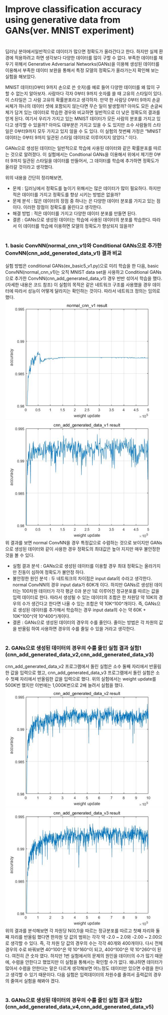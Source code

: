 # Improve classification accuracy using generative data from GANs(ver. MNIST experiment)
#



딥러닝 분야에서일반적으로 데이터가 많으면 정확도가 올라간다고 한다. 하지만 실제 환경에 적용하려고 하면 생각보다 다양한 데이터를 많이 구할 수 없다. 부족한 데이터를 채우기 위해서 Generative Adversarial Networks(GANs)을 이용해 생성된 데이터를 이용해서 부족한 데이터 보완을 통해서 특정 모델의 정확도가 올라가는지 확인해 보는 실험을 해보았다.

MNIST 데이터(0부터 9까지 손으로 쓴 숫자)를 예로 들어 다양한 데이터를 왜 많이 구할 수 없는지 알아보자. 사람마다 각자 0부터 9까지 숫자를 쓸 때 고유의 스타일이 있다. 이 스타일은 그 사람 고유의 확률분포라고 생각하자. 만약 한 사람당 0부터 9까지 손글씨체가 하나의 데이터 셋에 포함되지 않는다면 무슨 일이 발생할까? 아마도 모든 손글씨체가 담겨 있는 데이터로 학습한 경우와 비교하면 일반적으로 더 낮은 정확도의 결과를 얻게 된다. 여기서 우리가 가지고 있는 MNIST 데이터가 모든 사람의 분포를 가지고 있다고 생각할 수 있을까? 아마도 대부분은 가지고 있을 수 도 있지만 소수 사람들의 스타일은 0부터9까지 모두 가지고 있지 않을 수 도 있다. 이 실험의 첫번째 가정은 “MNIST 데이터는 0부터 9까지 일관된 스타일 데이터로 이루어지지 않았다.” 이다.

GANs으로 생성된 데이터는 일반적으로 학습에 사용된 데이터와 같은 확률분포를 따르는 것으로 알려졌다. 이 실험에서는 Condtional GANs을 이용해서 위에서 제기한 0부터 9까지 일관된 스타일을 데이터를 만들어서, 그 데이터를 학습에 추가하면 정확도가 올라갈 것이라고 생각했다.

위의 내용을 간단히 정리해보면,
* 문제 : 딥러닝에서 정확도를 높이기 위해서는 많은 데이터가 많이 필요하다. 하지만 적은 데이터를 가지고 정확도를 향상 시키는 방법은 없을까?
* 문제 분석 :  많은 데이터의 장점 중 하나는 은 다양한 데이터 분포를 가지고 있는 점이다. 이러한 장점이 정확도를 올린다고 생각한다.
* 해결 방법 : 적은 데이터를 가지고 다양한 데이터 분포를 만들면 된다.
* 결론 : GANs으로 생성된 데이터는 학습에 사용된 데이터의 분포를 학습한다. 따라서 이 데이터를 학습에 이용하면 모델의 정확도가 향상되지 않을까?

#
### 1. basic ConvNN(normal_cnn_v1)와 Conditional GANs으로 추가한 ConvNN(cnn_add_generated_data_v1) 결과 비교
####
실험 방법은 conditional GANs(ex_basic5_v1.py)으로 미리 학습을 한 다음, basic ConvNN(normal_cnn_v1)는 오직 MNIST data set을 사용하고 Conditional GANs으로 추가한 ConvNN(cnn_add_generated_data_v1) 경우 반반 섞어서 학습을 했다.(자세한 내용은 코드 참조) 이 실험의 목적은 같은 네트워크 구조를 사용했을 경우 데이터에 따라서 성능이 어떻게 달라지는 확인하는 것이다. 따라서 네트워크 정의는 임의로 했다.
![normal cnn](./graph_image/normal_cnn_v1_result.jpg)  
![normal cnn adding ganerative data v1](./graph_image/normal_cnn_add_generated_datav1_result.jpg)
위 결과를 보면 normal ConvNN을 경우 특정값으로 수렴하는 것으로 보이지만 GANs으로 생성된 데이터와 같이 사용한 경우 정확도의 최대값은 높아 지지만 매우 불안정한 것을 볼 수 있다.
* 실험 결과 분석 : GANs으로 생성된 데이터를 이용할 경우 최대 정확도는 올라가지만 진동이 심하여 정확도가 불안정 하다.  
* 불안정한 원인 분석 : 두 네트워크의 차이점은 input data의 수라고 생각한다. normal ConvNN의 경우 input data가 60K개 이다. 하지만 GANs르 생성된 데이터는 100차원 데이터가 각각 평균 0과 분산 1로 이루어진 정규분포를 따르는 값을 입력 데이터로 한다. 따라서 생성될 수 있는 데이터의 조합은 한 차원당 약 10K의 경우의 수가 생긴다고 한다면 나올 수 있는 조합은 약 10K^100^개이다. 즉, GANs으로 생성된 데이터를 추가해서 학습하는 경우 input data의 수는 약 60K + 10K^100^(약 10^400^)개이다.
* 결론 : GANs으로 생성된 데이터의 경우의 수를 줄인다. 줄이는 방법은 각 차원의 값을 반올림 하여 사용하면 경우의 수를 줄일 수 있을 거라고 생각한다.

#
### 2. GANs으로 생성된 데이터의 경우의 수를 줄인 실험 결과 실험1 (cnn_add_generated_data_v2,cnn_add_generated_data_v3)   
cnn_add_generated_data_v2 프로그램에서 돌린 실험은 소수 둘째 자리에서 반올림한 값을 입력으로 했고, cnn_add_generated_data_v3 프로그램에서 돌린 실험은 소수 첫째 자리에서 반올림한 값을 입력으로 했다. 위의 실험에서는 weight update를  500K번 했지만 이번에는 1,000K번으로 2배 늘려서 실험을 했다.
![normal cnn adding ganerative data v2](./graph_image/normal_cnn_add_generated_datav2_result.jpg)
![normal cnn adding ganerative data v3](./graph_image/normal_cnn_add_generated_datav3_result.jpg)
위의 결과를 분석해보면 각 차원당 N(0,1)을 따르는 정규분포를 따르고 첫째 자리와 둘째 자리를 반올림 했다면 한차원 당 값의 범위는 각각 약 -2.0 ~ 2.0와 -2.00 ~ 2.00으로 생각할 수 있다. 즉, 각 차원 당 값의 경우의 수는 각각 40개와 400개이다. 다시 전체 경우의 수로 바꿔보면 40^100^은 약 10^160^이 되고, 400^100^은 약 10^260^이 된다. 여전히 큰 숫자 였다. 하지만 1번 실험에서의 문제의 원인을 데이터의 수가 많기 때문에, 수렴을 안한다고 했었지만 이 실험을 통해서는 확인할 수가 없다. 왜냐하면 데이터가 많아서 수렴을 안한다는 말은 다르게 생각해보면 어느정도 데이터만 있으면 수렴을 한다고 생각할 수 있기 때문이다. 다음 실험은 입력데이터의 차원수를 줄여서 출력값의 경우의 줄여서 실험을 해봐야 겠다.

#
### 3. GANs으로 생성된 데이터의 경우의 수를 줄인 실험 결과 실험2 (cnn_add_generated_data_v4,cnn_add_generated_data_v5)
